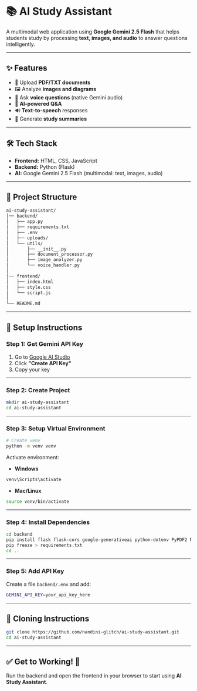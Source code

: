 # 📚 AI Study Assistant

A multimodal web application using **Google Gemini 2.5 Flash** that helps students study by processing **text, images, and audio** to answer questions intelligently.

---

## ✨ Features

* 📄 Upload **PDF/TXT documents**
* 🖼 Analyze **images and diagrams**
* 🎤 Ask **voice questions** (native Gemini audio)
* 💬 **AI-powered Q&A**
* 🔊 **Text-to-speech** responses
* 📝 Generate **study summaries**

---

## 🛠 Tech Stack

* **Frontend:** HTML, CSS, JavaScript
* **Backend:** Python (Flask)
* **AI:** Google Gemini 2.5 Flash (multimodal: text, images, audio)

---

## 📁 Project Structure

```bash
ai-study-assistant/
│── backend/
│   ├── app.py
│   ├── requirements.txt
│   ├── .env
│   ├── uploads/
│   └── utils/
│       ├── __init__.py
│       ├── document_processor.py
│       ├── image_analyzer.py
│       └── voice_handler.py
│
│── frontend/
│   ├── index.html
│   ├── style.css
│   └── script.js
│
└── README.md
```

---

## 🚀 Setup Instructions

### Step 1: Get Gemini API Key

1. Go to [Google AI Studio](https://aistudio.google.com/apikey)
2. Click **"Create API Key"**
3. Copy your key

---

### Step 2: Create Project

```bash
mkdir ai-study-assistant
cd ai-study-assistant
```

---

### Step 3: Setup Virtual Environment

```bash
# Create venv
python -m venv venv
```

Activate environment:

* **Windows**

```bash
venv\Scripts\activate
```

* **Mac/Linux**

```bash
source venv/bin/activate
```

---

### Step 4: Install Dependencies

```bash
cd backend
pip install flask flask-cors google-generativeai python-dotenv PyPDF2 Pillow gtts
pip freeze > requirements.txt
cd ..
```

---

### Step 5: Add API Key

Create a file `backend/.env` and add:

```bash
GEMINI_API_KEY=your_api_key_here
```

---

## 🔗 Cloning Instructions

```bash
git clone https://github.com/nandini-glitch/ai-study-assistant.git
cd ai-study-assistant
```

---

## ✅ Get to Working! 🚀

Run the backend and open the frontend in your browser to start using **AI Study Assistant**.
